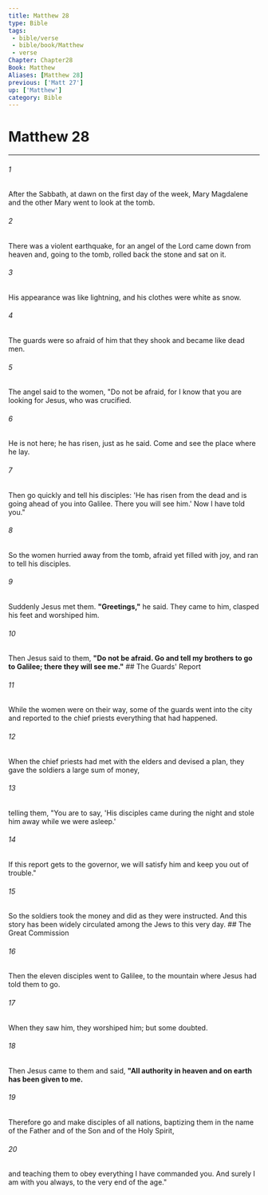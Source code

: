 ```yaml
---
title: Matthew 28
type: Bible
tags:
 - bible/verse
 - bible/book/Matthew
 - verse
Chapter: Chapter28
Book: Matthew
Aliases: [Matthew 28]
previous: ['Matt 27']
up: ['Matthew']
category: Bible
---
```

# Matthew 28

***


###### 1 
After the Sabbath, at dawn on the first day of the week, Mary Magdalene and the other Mary went to look at the tomb. 

###### 2 
There was a violent earthquake, for an angel of the Lord came down from heaven and, going to the tomb, rolled back the stone and sat on it. 

###### 3 
His appearance was like lightning, and his clothes were white as snow. 

###### 4 
The guards were so afraid of him that they shook and became like dead men. 

###### 5 
The angel said to the women, "Do not be afraid, for I know that you are looking for Jesus, who was crucified. 

###### 6 
He is not here; he has risen, just as he said. Come and see the place where he lay. 

###### 7 
Then go quickly and tell his disciples: 'He has risen from the dead and is going ahead of you into Galilee. There you will see him.' Now I have told you." 

###### 8 
So the women hurried away from the tomb, afraid yet filled with joy, and ran to tell his disciples. 

###### 9 
Suddenly Jesus met them. **"Greetings,"** he said. They came to him, clasped his feet and worshiped him. 

###### 10 
Then Jesus said to them, **"Do not be afraid. Go and tell my brothers to go to Galilee; there they will see me."** ## The Guards' Report 

###### 11 
While the women were on their way, some of the guards went into the city and reported to the chief priests everything that had happened. 

###### 12 
When the chief priests had met with the elders and devised a plan, they gave the soldiers a large sum of money, 

###### 13 
telling them, "You are to say, 'His disciples came during the night and stole him away while we were asleep.' 

###### 14 
If this report gets to the governor, we will satisfy him and keep you out of trouble." 

###### 15 
So the soldiers took the money and did as they were instructed. And this story has been widely circulated among the Jews to this very day. ## The Great Commission 

###### 16 
Then the eleven disciples went to Galilee, to the mountain where Jesus had told them to go. 

###### 17 
When they saw him, they worshiped him; but some doubted. 

###### 18 
Then Jesus came to them and said, **"All authority in heaven and on earth has been given to me.** 

###### 19 
Therefore go and make disciples of all nations, baptizing them in the name of the Father and of the Son and of the Holy Spirit, 

###### 20 
and teaching them to obey everything I have commanded you. And surely I am with you always, to the very end of the age." 
